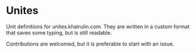 # Unites

Unit definitions for unites.khairulin.com. They are written in a custom format that saves some typing, but is still readable.

Contributions are welcomed, but it is preferable to start with an issue.

